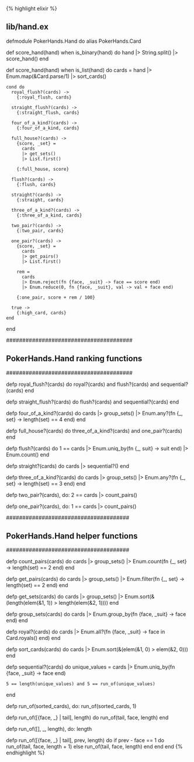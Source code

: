 {% highlight elixir %}
## lib/hand.ex

defmodule PokerHands.Hand do
  alias PokerHands.Card

  def score_hand(hand) when is_binary(hand) do
    hand
    |> String.split()
    |> score_hand()
  end

  def score_hand(hand) when is_list(hand) do
    cards =
      hand
      |> Enum.map(&Card.parse/1)
      |> sort_cards()

    cond do
      royal_flush?(cards) ->
        {:royal_flush, cards}

      straight_flush?(cards) ->
        {:straight_flush, cards}

      four_of_a_kind?(cards) ->
        {:four_of_a_kind, cards}

      full_house?(cards) ->
        {score, _set} =
          cards
          |> get_sets()
          |> List.first()

        {:full_house, score}

      flush?(cards) ->
        {:flush, cards}

      straight?(cards) ->
        {:straight, cards}

      three_of_a_kind?(cards) ->
        {:three_of_a_kind, cards}

      two_pair?(cards) ->
        {:two_pair, cards}

      one_pair?(cards) ->
        {score, _set} =
          cards
          |> get_pairs()
          |> List.first()

        rem =
          cards
          |> Enum.reject(fn {face, _suit} -> face == score end)
          |> Enum.reduce(0, fn {face, _suit}, val -> val + face end)

        {:one_pair, score + rem / 100}

      true ->
        {:high_card, cards}
    end
  end

  #######################################
  ## PokerHands.Hand ranking functions ##
  #######################################

  defp royal_flush?(cards) do
    royal?(cards) and flush?(cards) and sequential?(cards)
  end

  defp straight_flush?(cards) do
    flush?(cards) and sequential?(cards)
  end

  defp four_of_a_kind?(cards) do
    cards
    |> group_sets()
    |> Enum.any?(fn {_, set} -> length(set) == 4 end)
  end

  defp full_house?(cards) do
    three_of_a_kind?(cards) and one_pair?(cards)
  end

  defp flush?(cards) do
    1 ==
      cards
      |> Enum.uniq_by(fn {_, suit} -> suit end)
      |> Enum.count()
  end

  defp straight?(cards) do
    cards
    |> sequential?()
  end

  defp three_of_a_kind?(cards) do
    cards
    |> group_sets()
    |> Enum.any?(fn {_, set} -> length(set) == 3 end)
  end

  defp two_pair?(cards),
    do: 2 == cards |> count_pairs()

  defp one_pair?(cards),
    do: 1 == cards |> count_pairs()

  ######################################
  ## PokerHands.Hand helper functions ##
  ######################################

  defp count_pairs(cards) do
    cards
    |> group_sets()
    |> Enum.count(fn {_, set} -> length(set) == 2 end)
  end

  defp get_pairs(cards) do
    cards
    |> group_sets()
    |> Enum.filter(fn {_, set} -> length(set) == 2 end)
  end

  defp get_sets(cards) do
    cards
    |> group_sets()
    |> Enum.sort(&(length(elem(&1, 1)) > length(elem(&2, 1))))
  end

  defp group_sets(cards) do
    cards
    |> Enum.group_by(fn {face, _suit} -> face end)
  end

  defp royal?(cards) do
    cards
    |> Enum.all?(fn {face, _suit} -> face in Card.royals() end)
  end

  defp sort_cards(cards) do
    cards
    |> Enum.sort(&(elem(&1, 0) > elem(&2, 0)))
  end

  defp sequential?(cards) do
    unique_values =
      cards
      |> Enum.uniq_by(fn {face, _suit} -> face end)

    5 == length(unique_values) and 5 == run_of(unique_values)
  end

  defp run_of(sorted_cards), do: run_of(sorted_cards, 1)

  defp run_of([{face, _} | tail], length) do
    run_of(tail, face, length)
  end

  defp run_of([], _, length), do: length

  defp run_of([{face, _} | tail], prev, length) do
    if prev - face == 1 do
      run_of(tail, face, length + 1)
    else
      run_of(tail, face, length)
    end
  end
end
{% endhighlight %}

